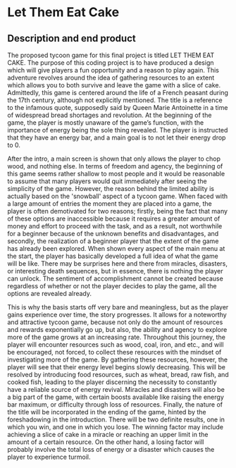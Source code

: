 # Let Them Eat Cake

## Description and end product
The proposed tycoon game for this final project is titled LET THEM EAT CAKE. The purpose of this coding project is to have produced a design which will give players a fun opportunity and a reason to play again. This adventure revolves around the idea of gathering resources to an extent which allows you to both survive and leave the game with a slice of cake. Admittedly, this game is centered around the life of a French peasant during the 17th century, although not explicitly mentioned. The title is a reference to the infamous quote, supposedly said by Queen Marie Antoinette in a time of widespread bread shortages and revolution. At the beginning of the game, the player is mostly unaware of the game’s function, with the importance of energy being the sole thing revealed. The player is instructed that they have an energy bar, and a main goal is to not let their energy drop to 0.

After the intro, a main screen is shown that only allows the player to chop wood, and  nothing else. In terms of freedom and agency, the beginning of this game seems rather shallow to most people and it would be reasonable to assume that many players would quit immediately after seeing the simplicity of the game. However, the reason behind the limited ability is actually based on the 'snowball' aspect of a tycoon game. When faced with a large amount of entries the moment they are placed into a game, the player is often demotivated for two reasons; firstly, being the fact that many of these options are inaccessible because it requires a greater amount of money and effort to proceed with the task, and as a result, not worthwhile for a beginner because of the unknown benefits and disadvantages, and secondly, the realization of a beginner player that the extent of the game has already been explored. When shown every aspect of the main menu at the start, the player has basically developed a full idea of what the game will be like. There may be surprises here and there from miracles, disasters, or interesting death sequences, but in essence, there is nothing the player can unlock. The sentiment of accomplishment cannot be created because regardless of whether or not the player decides to play the game, all the options are revealed already.

This is why the basis starts off very bare and meaningless, but as the player gains experience over time, the story progresses. It allows for a noteworthy and attractive tycoon game, because not only do the amount of resources and rewards exponentially go up, but also, the ability and agency to explore more of the game grows at an increasing rate. Throughout this journey, the player will encounter resources such as wood, coal, iron, and etc., and will be encouraged, not forced, to collect these resources with the mindset of investigating more of the game. By gathering these resources, however, the player will see that their energy level begins slowly decreasing. This will be resolved by introducing food resources, such as wheat, bread, raw fish, and cooked fish, leading to the player discerning the necessity to constantly have a reliable source of energy revival. Miracles and disasters will also be a big part of the game, with certain boosts available like raising the energy bar maximum, or difficulty through loss of resources. Finally, the nature of the title will be incorporated in the ending of the game, hinted by the foreshadowing in the introduction. There will be two definite results, one in which you win, and one in which you lose. The winning factor may include achieving a slice of cake in a miracle or reaching an upper limit in the amount of a certain resource. On the other hand, a losing factor will probably involve the total loss of energy or a disaster which causes the player to experience turmoil.
